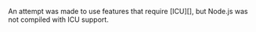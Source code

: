 
An attempt was made to use features that require [ICU][], but Node.js was not compiled with ICU support.

<a id="ERR_OUTOFMEMORY"></a>
